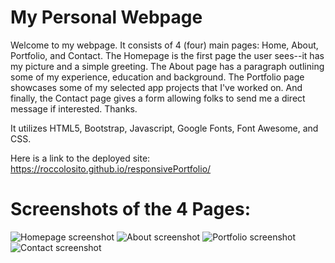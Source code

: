 # My Personal Webpage

Welcome to my webpage. It consists of 4 (four) main pages: Home, About, Portfolio, and Contact.
The Homepage is the first page the user sees--it has my picture and a simple greeting. The About page has a paragraph outlining some of my experience, education and background. The Portfolio page showcases some of my selected app projects that I've worked on. And finally, the
Contact page gives a form allowing folks to send me a direct message if interested. Thanks.

It utilizes HTML5, Bootstrap, Javascript, Google Fonts, Font Awesome, and CSS.

Here is a link to the deployed site: https://roccolosito.github.io/responsivePortfolio/


# Screenshots of the 4 Pages:

![Homepage screenshot](homepage.png)
![About screenshot](about.png)
![Portfolio screenshot](portfolio.png)
![Contact screenshot](contact.png)
